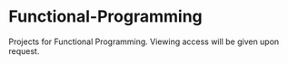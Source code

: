 # Functional-Programming
Projects for Functional Programming. Viewing access will be given upon request.
